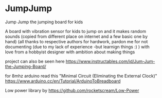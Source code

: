 # JumpJump
Jump Jump the jumping board for kids

A board with vibration sensor for kids to jump on and it makes random sounds
(copied from different place on internet and a few basic one by hand)
(all thanks to respective authors for hardwork, pardon me for not documenting (due to my lack of experience -but learnign things :) )
with love from a hobbyist designer with ambition about making things

project can also be seen here
https://www.instructables.com/id/Jum-Jum-the-Jumping-Board/


for 8mhz arduino read this
"Minimal Circuit (Eliminating the External Clock)"
https://www.arduino.cc/en/Tutorial/ArduinoToBreadboard


Low power library by
https://github.com/rocketscream/Low-Power
